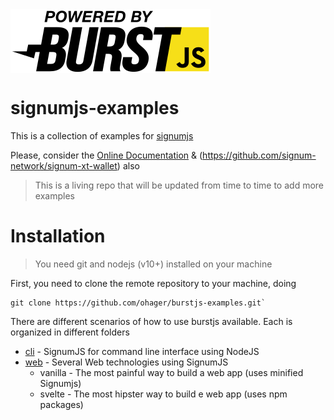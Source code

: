 <img src="./assets/powered-by-burstjs.320px.png" alt="burstjs" width="320" align="middle" />

# signumjs-examples

This is a collection of examples for [signumjs](https://github.com/signum-network/signumjs/tree/main)

Please, consider the [Online Documentation](https://github.com/signum-network/phoenix) & (https://github.com/signum-network/signum-xt-wallet) also

> This is a living repo that will be updated from time to time to add more examples

# Installation

> You need git and nodejs (v10+) installed on your machine

First, you need to clone the remote repository to your machine, doing

```
git clone https://github.com/ohager/burstjs-examples.git`
```

There are different scenarios of how to use burstjs available. 
Each is organized in different folders

- [cli](./cli/README.MD) - SignumJS for command line interface using NodeJS
- [web](./web/README.MD) - Several Web technologies using SignumJS 
    - vanilla - The most painful way to build a web app (uses minified Signumjs) 
    - svelte - The most hipster way to build e web app (uses npm packages) 
